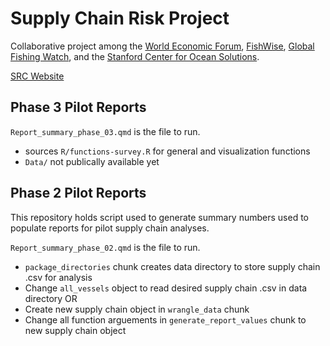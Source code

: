 # Supply Chain Risk Project

Collaborative project among the [World Economic Forum](https://www.weforum.org/), [FishWise](http://www.fishwise.org), [Global Fishing Watch](https://globalfishingwatch.org/), and the [Stanford Center for Ocean Solutions](https://oceansolutions.stanford.edu/).

[SRC Website](https://www.weforum.org/friends-of-ocean-action/iuu-fishing-supply-chain-risk-tool-scrt)

## Phase 3 Pilot Reports

`Report_summary_phase_03.qmd` is the file to run.
- sources `R/functions-survey.R` for general and visualization functions
- `Data/` not publically available yet

## Phase 2 Pilot Reports

This repository holds script used to generate summary numbers used to populate reports for pilot supply chain analyses. 

`Report_summary_phase_02.qmd` is the file to run. 
- `package_directories` chunk creates data directory to store supply chain .csv for analysis
- Change `all_vessels` object to read desired supply chain .csv in data directory OR
- Create new supply chain object in `wrangle_data` chunk 
- Change all function arguements in `generate_report_values` chunk to new supply chain object

